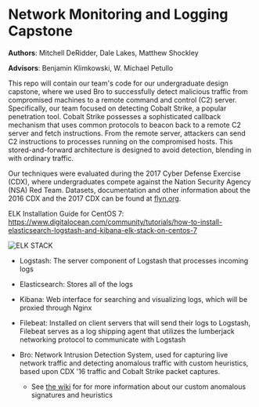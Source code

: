 # Network Monitoring and Logging Capstone

**Authors**: Mitchell DeRidder, Dale Lakes, Matthew Shockley

**Advisors**: Benjamin Klimkowski, W. Michael Petullo

This repo will contain our team's code for our undergraduate design capstone, where we used Bro to successfully detect malicious traffic from compromised machines to a remote command and control (C2) server. Specifically, our team focused on detecting Cobalt Strike, a popular penetration tool. Cobalt Strike possesses a sophisticated callback mechanism that uses common protocols to beacon back to a remote C2 server and fetch instructions. From the remote server, attackers can send C2 instructions to processes running on the compromised hosts. This stored-and-forward architecture is designed to avoid detection, blending in with ordinary traffic. 

Our techniques were evaluated during the 2017 Cyber Defense Exercise (CDX), where undergraduates compete against the Nation Security Agency (NSA) Red Team. Datasets, documentation and other information about the 2016 CDX and the 2017 CDX can be found at [flyn.org](https://flyn.org/). 

ELK Installation Guide for CentOS 7: 
https://www.digitalocean.com/community/tutorials/how-to-install-elasticsearch-logstash-and-kibana-elk-stack-on-centos-7
 
![ELK STACK](https://assets.digitalocean.com/articles/elk/elk-infrastructure.png)

* Logstash: The server component of Logstash that processes incoming logs

* Elasticsearch: Stores all of the logs

* Kibana: Web interface for searching and visualizing logs, which will be proxied through Nginx

* Filebeat: Installed on client servers that will send their logs to Logstash, Filebeat serves as a log shipping agent that utilizes the lumberjack networking protocol to communicate with Logstash

* Bro: Network Intrusion Detection System, used for capturing live network traffic and detecting anomalous traffic with custom heuristics, based upon CDX '16 traffic and Cobalt Strike packet captures.
	* See [the wiki](https://github.com/spitfire55/MegaDev_Capstone/wiki/Abnormal-Logging-Identifiers) for for more information about our custom anomalous signatures and heuristics
